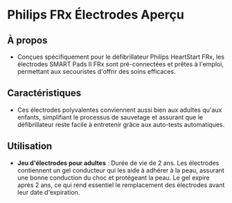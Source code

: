 # Philips FRx Électrodes Aperçu

## À propos

- Conçues spécifiquement pour le défibrillateur Philips HeartStart FRx, les électrodes SMART Pads II FRx sont pré-connectées et prêtes à l'emploi, permettant aux secouristes d'offrir des soins efficaces.

## Caractéristiques

- Ces électrodes polyvalentes conviennent aussi bien aux adultes qu'aux enfants, simplifiant le processus de sauvetage et assurant que le défibrillateur reste facile à entretenir grâce aux auto-tests automatiques.

## Utilisation

- **Jeu d'électrodes pour adultes** : Durée de vie de 2 ans. Les électrodes contiennent un gel conducteur qui les aide à adhérer à la peau, assurant une bonne conduction du choc et protégeant la peau. Le gel expire après 2 ans, ce qui rend essentiel le remplacement des électrodes avant leur date d'expiration.
